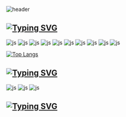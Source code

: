 ![header](https://capsule-render.vercel.app/api?type=venom&color=100:a82da8&height=300&section=header&text=hi+it's+yejinkyo&fontSize=50&fontColor=ffffff&animation=twinkling&stroke=F5A9F2&strokeWidth=1)



<a href="https://git.io/typing-svg"><img src="https://readme-typing-svg.demolab.com?font=Fira+Code&pause=1000&color=F5A9F2&width=435&lines=🖥️I'm currently learing" alt="Typing SVG" /></a>
---
![js](https://img.shields.io/badge/Python-14354C?style=for-the-badge&logo=python&logoColor=white)
![js](https://img.shields.io/badge/HTML-239120?style=for-the-badge&logo=html5&logoColor=white)
![js](https://img.shields.io/badge/Bootstrap-563D7C?style=for-the-badge&logo=bootstrap&logoColor=white)
![js](https://img.shields.io/badge/Flask-000000?style=for-the-badge&logo=flask&logoColor=white)
![js](https://img.shields.io/badge/MySQL-00000F?style=for-the-badge&logo=mysql&logoColor=white)
![js](https://img.shields.io/badge/SQLite-07405E?style=for-the-badge&logo=sqlite&logoColor=white)
![js](https://img.shields.io/badge/Amazon_AWS-FF9900?style=for-the-badge&logo=amazonaws&logoColor=white)
![js](https://img.shields.io/badge/CSS-239120?&style=for-the-badge&logo=css3&logoColor=white)
![js](https://img.shields.io/badge/JavaScript-F7DF1E?style=for-the-badge&logo=JavaScript&logoColor=white)
![js](https://img.shields.io/badge/figma-000000?style=for-the-badge&logo=figma&logoColor=#F24E1E)

[![Top Langs](https://github-readme-stats.vercel.app/api/top-langs/?username=yejinkyo)](https://github.com/anuraghazra/github-readme-stats)

<a href="https://git.io/typing-svg"><img src="https://readme-typing-svg.demolab.com?font=Fira+Code&pause=1000&color=F5A9F2&width=435&lines=😄I'm+interested+in..." alt="Typing SVG" /></a> 
---

![js](https://img.shields.io/badge/NETFLIX-000000?style=for-the-badge&logo=NETFLIX&logoColor=#E50914)
![js](https://img.shields.io/badge/googleanalytics-FFB71B?style=for-the-badge&logo=googleanalytics&logoColor=#E37400)
![js](https://img.shields.io/badge/applemusic-BA0C2F?style=for-the-badge&logo=applemusic&logoColor=#FA243C)


<a href="https://git.io/typing-svg"><img src="https://readme-typing-svg.demolab.com?font=Fira+Code&pause=1000&color=F5A9F2&width=435&lines=☁️Future+Plans" alt="Typing SVG" /></a>
---

